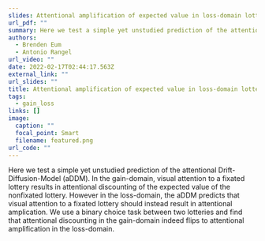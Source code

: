 ```yaml
---
slides: Attentional amplification of expected value in loss-domain lotteries
url_pdf: ""
summary: Here we test a simple yet unstudied prediction of the attentional Drift-Diffusion-Model (aDDM). In the gain-domain, visual attention to a fixated lottery results in attentional discounting of the expected value of the nonfixated lottery. However in the loss-domain, the aDDM predicts that visual attention to a fixated lottery should instead result in attentional amplication. We use a binary choice task between two lotteries and find that attentional discounting in the gain-domain indeed flips to attentional amplification in the loss-domain.
authors:
  - Brenden Eum
  - Antonio Rangel
url_video: ""
date: 2022-02-17T02:44:17.563Z
external_link: ""
url_slides: ""
title: Attentional amplification of expected value in loss-domain lotteries
tags:
  - gain_loss
links: []
image:
  caption: ""
  focal_point: Smart
  filename: featured.png
url_code: ""
---
```


Here we test a simple yet unstudied prediction of the attentional Drift-Diffusion-Model (aDDM). In the gain-domain, visual attention to a fixated lottery results in attentional discounting of the expected value of the nonfixated lottery. However in the loss-domain, the aDDM predicts that visual attention to a fixated lottery should instead result in attentional amplication. We use a binary choice task between two lotteries and find that attentional discounting in the gain-domain indeed flips to attentional amplification in the loss-domain.